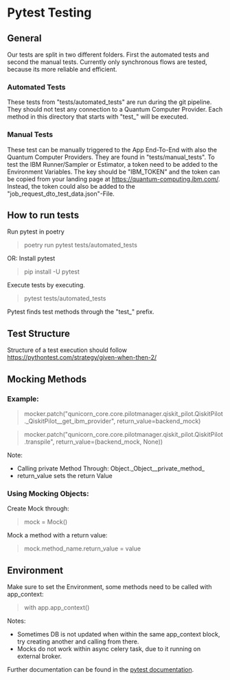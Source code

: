 # Pytest Testing

## General

Our tests are split in two different folders.
First the automated tests and second the manual tests.
Currently only synchronous flows are tested, because its more reliable and efficient.

### Automated Tests

These tests from "tests/automated_tests" are run during the git pipeline.
They should not test any connection to a Quantum Computer Provider.
Each method in this directory that starts with "test_" will be executed.

### Manual Tests

These test can be manually triggered to the App End-To-End with also the Quantum Computer Providers.
They are found in "tests/manual_tests".
To test the IBM Runner/Sampler or Estimator, a token need to be added to the Environment Variables.
The key should be "IBM_TOKEN" and the token can be copied from your landing page at https://quantum-computing.ibm.com/.
Instead, the token could also be added to the "job_request_dto_test_data.json"-File.

## How to run tests

Run pytest in poetry
> poetry run pytest tests/automated_tests

OR: Install pytest
> pip install -U pytest

Execute tests by executing.
> pytest tests/automated_tests

Pytest finds test methods through the "test_" prefix.

## Test Structure

Structure of a test execution should follow https://pythontest.com/strategy/given-when-then-2/

## Mocking Methods

### Example:

> mocker.patch("qunicorn_core.core.pilotmanager.qiskit_pilot.QiskitPilot._QiskitPilot__get_ibm_provider",
> return_value=backend_mock)

> mocker.patch("qunicorn_core.core.pilotmanager.qiskit_pilot.QiskitPilot.transpile", return_value=(backend_mock, None))

Note:

* Calling private Method Through: Object.\_Object__private_method_
* return_value sets the return Value

### Using Mocking Objects:

Create Mock through:
> mock = Mock()

Mock a method with a return value:
> mock.method_name.return_value = value

## Environment

Make sure to set the Environment, some methods need to be called with app_context:
> with app.app_context()

Notes:

* Sometimes DB is not updated when within the same app_context block, try creating another and calling from there.
* Mocks do not work within async celery task, due to it running on external broker.

Further documentation can be found in the [pytest documentation](https://docs.pytest.org/en/7.1.x/getting-started.html).
